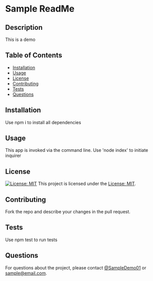 # Sample ReadMe

  ## Description
  This is a demo
  
  ## Table of Contents
  - [Installation](#installation)
  - [Usage](#usage)
  - [License](#license)
  - [Contributing](#contributing)
  - [Tests](#tests)
  - [Questions](#questions)
  
  ## Installation
  Use npm i to install all dependencies
  
  ## Usage
  This app is invoked via the command line. Use 'node index' to initiate inquirer
  
  ## License
  [![License: MIT](https://img.shields.io/badge/License-MIT-yellow.svg)](https://opensource.org/licenses/MIT)
  This project is licensed under the [License: MIT](https://opensource.org/licenses/MIT).
  
  ## Contributing
  Fork the repo and describe your changes in the pull request.
  
  ## Tests
  Use npm test to run tests
  
  ## Questions
  For questions about the project, please contact [@SampleDemo01](https://github.com/SampleDemo01) or sample@email.com.
